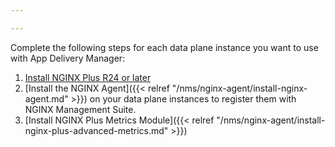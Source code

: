 ```yaml
---

---
```


Complete the following steps for each data plane instance you want to use with App Delivery Manager:

1. [Install NGINX Plus R24 or later](https://docs.nginx.com/nginx/admin-guide/installing-nginx/installing-nginx-plus/)
2. [Install the NGINX Agent]({{< relref "/nms/nginx-agent/install-nginx-agent.md" >}}) on your data plane instances to register them with NGINX Management Suite.
3. [Install NGINX Plus Metrics Module]({{< relref "/nms/nginx-agent/install-nginx-plus-advanced-metrics.md" >}})
